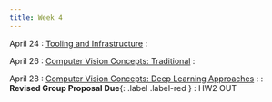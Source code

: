 ```yaml
---
title: Week 4 
---
```


April 24
: [Tooling and Infrastructure](#)
  : 


April 26
: [Computer Vision Concepts: Traditional](#)
  : 

April 28
: [Computer Vision Concepts: Deep Learning Approaches](#)
  : 
   : **Revised Group Proposal Due**{: .label .label-red }
   : HW2 OUT
